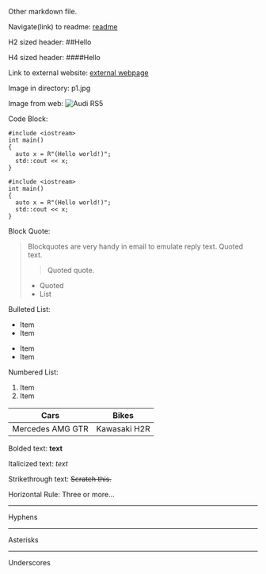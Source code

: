 
Other markdown file. 

Navigate(link) to readme: [readme](https://github.com/sonuchavakula/markdown-challenge/blob/master/README.md)

H2 sized header: ##Hello

H4 sized header: ####Hello

Link to external website: [external webpage](https://sonuchavakula.github.io/)

Image in directory: p1.jpg

Image from web: ![Audi RS5]( http://www.carverse.com/postimages/thumbnail_1422213078.jpg)

Code Block:
~~~~
#include <iostream>
int main()
{
  auto x = R"(Hello world!)";
  std::cout << x;
}
~~~~

```
#include <iostream>
int main()
{
  auto x = R"(Hello world!)";
  std::cout << x;
}
```

Block Quote:
> Blockquotes are very handy in email to emulate reply text.
> Quoted text.
> > Quoted quote.
> * Quoted 
> * List

Bulleted List: 
* Item
* Item
- Item
- Item

Numbered List:
1. Item
2. Item

| Cars  | Bikes |
| ------------- | ------------- |
| Mercedes AMG GTR  | Kawasaki H2R  |

Bolded text:
**text**

Italicized text:
*text*

Strikethrough text:
~~Scratch this.~~

Horizontal Rule: 
Three or more...

---

Hyphens

***

Asterisks

___

Underscores
